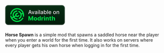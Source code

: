 [![Available on Modrinth](https://raw.githubusercontent.com/intergrav/devins-badges/v3/assets/cozy/available/modrinth_64h.png)](https://modrinth.com/mod/horse-spawn)
---
**Horse Spawn** is a simple mod that spawns a saddled horse near the player when you enter a world for the first time. It also works on servers where every player gets his own horse when logging in for the first time.
